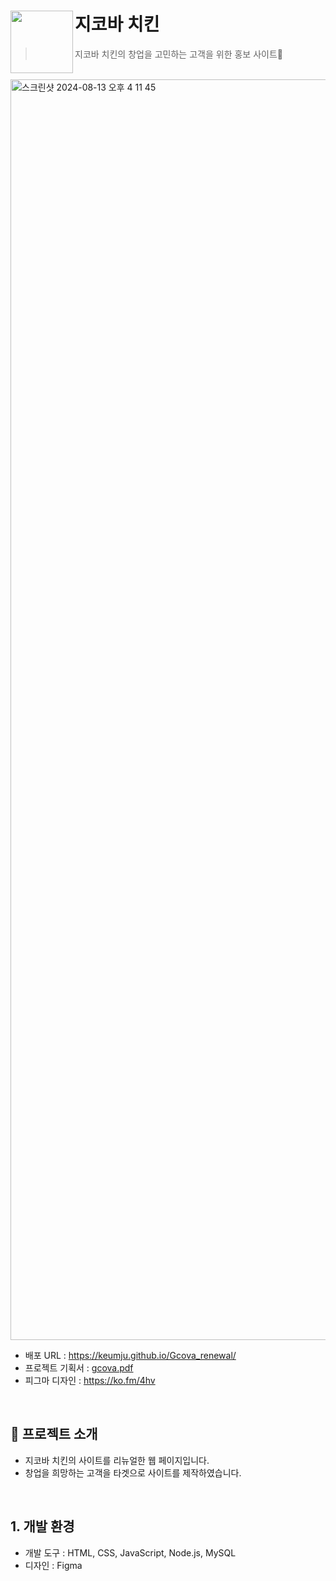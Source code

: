 # 지코바 치킨<img src="https://github.com/user-attachments/assets/41e8c172-beaa-4d6e-a07c-2e6c78da126e" align=left width=100>

> 지코바 치킨의 창업을 고민하는 고객을 위한 홍보 사이트🤝

<br />

<img width="2017" alt="스크린샷 2024-08-13 오후 4 11 45" src="https://github.com/user-attachments/assets/ac06c8f9-345c-41f8-b670-88687f6560de">

- 배포 URL : https://keumju.github.io/Gcova_renewal/
- 프로젝트 기획서 : [gcova.pdf](https://github.com/user-attachments/files/16595517/gcova.pdf)
- 피그마 디자인 : https://ko.fm/4hv

<br>

## 💭 프로젝트 소개

- 지코바 치킨의 사이트를 리뉴얼한 웹 페이지입니다.
- 창업을 희망하는 고객을 타겟으로 사이트를 제작하였습니다.

<br>

## 1. 개발 환경

- 개발 도구 : HTML, CSS, JavaScript, Node.js, MySQL
- 디자인 : Figma
<br>
